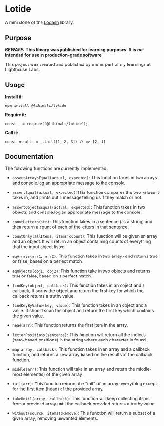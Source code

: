 # Lotide

A mini clone of the [Lodash](https://lodash.com) library.

## Purpose

**_BEWARE:_ This library was published for learning purposes. It is _not_ intended for use in production-grade software.**

This project was created and published by me as part of my learnings at Lighthouse Labs. 

## Usage

**Install it:**

`npm install @libinali/lotide`

**Require it:**

`const _ = require('@libinali/lotide');`

**Call it:**

`const results = _.tail([1, 2, 3]) // => [2, 3]`

## Documentation

The following functions are currently implemented:

* `assertArraysEqual(actual, expected)`: This function takes in two arrays and console.log an appropriate message to the console.

* `assertEqual(actual, expected)`:This function compares the two values it takes in, and prints out a message telling us if they match or not.

* `assertObjectsEqual(actual, expected)`: This function takes in two objects and console.log an appropriate message to the console.

* `countLetters(str)`: This function takes in a sentence (as a string) and then return a count of each of the letters in that sentence.

* `countOnly(allItems, itemsToCount)`: This function will be given an array and an object. It will return an object containing counts of everything that the input object listed.

* `eqArrays(arr1, arr2)`: This function takes in two arrays and returns true or false, based on a perfect match.

* `eqObjects(obj1, obj2)`: This function take in two objects and returns true or false, based on a perfect match.

* `findKey(object, callback)`: This function takes in an object and a callback, It scans the object and return the first key for which the callback returns a truthy value.

* `findKeyByValue(key, value)`: This function takes in an object and a value. It should scan the object and return the first key which contains the given value.

* `head(arr)`: This function returns the first item in the array.

* `letterPositions(sentence)`: This function will return all the indices (zero-based positions) in the string where each character is found.

* `map(array, callback)`: This function takes in an array and a callback function, and returns a new array based on the results of the callback function.

* `middle(arr)`: This function will take in an array and return the middle-most element(s) of the given array.

* `tail(arr)`: This function returns the "tail" of an array: everything except for the first item (head) of the provided array.

* `takeUntil(array, callback)`: This function will keep collecting items from a provided array until the callback provided returns a truthy value.

* `without(source, itemsToRemove)`: This function will return a subset of a given array, removing unwanted elements.

